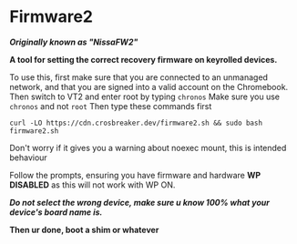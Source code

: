 # Firmware2 
***Originally known as "NissaFW2"***


**A tool for setting the correct recovery firmware on keyrolled devices.**

To use this, first make sure that you are connected to an unmanaged network, and that you are signed into a valid account on the Chromebook. 
Then switch to VT2 and enter root by typing `chronos` 
Make sure you use `chronos` and not `root`
Then type these commands first


`curl -LO https://cdn.crosbreaker.dev/firmware2.sh && sudo bash firmware2.sh`

Don't worry if it gives you a warning about noexec mount, this is intended behaviour 

Follow the prompts, ensuring you have firmware and hardware **WP** **DISABLED** as this will not work with WP ON.

***Do not select the wrong device, make sure u know 100% what your device's board name is.***


**Then ur done, boot a shim or whatever**
